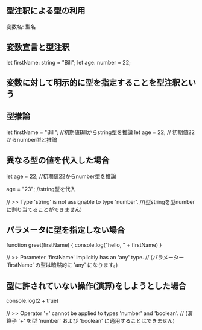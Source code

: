 ## 型注釈による型の利用

変数名: 型名

## 変数宣言と型注釈

let firstName: string = "Bill";
let age: number = 22;

## 変数に対して明示的に型を指定することを型注釈という

## 型推論

let firstName = "Bill"; //初期値Billからstring型を推論
let age = 22; // 初期値22からnumber型と推論


## 異なる型の値を代入した場合

let age = 22; //初期値22からnumber型を推論

age = "23"; //string型を代入

// >> Type 'string' is not assignable to type 'number'.
//(型stringを型numberに割り当てることができません)

## パラメータに型を指定しない場合

function greet(firstName) {
  console.log("hello, " + firstName)
}

// >> Parameter 'firstName' implicitly has an 'any' type.
// (パラメーター 'firstName' の型は暗黙的に 'any' になります。)

## 型に許されていない操作(演算)をしようとした場合

console.log(2 + true)

// >> Operator '+' cannot be applied to types 'number' and 'boolean'.
// (演算子 '+' を型 'number' および 'boolean' に適用することはできません)

